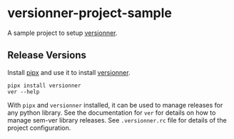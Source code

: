 # versionner-project-sample

A sample project to setup 
[versionner](https://msztolcman.github.io/versionner/).


## Release Versions

Install [pipx](https://pypa.github.io/pipx/) and use it to install
[versionner](https://msztolcman.github.io/versionner/).

```shell
pipx install versionner
ver --help
```

With `pipx` and `versionner` installed, it can be used to manage releases
for any python library.  See the documentation for `ver` for details on
how to manage sem-ver library releases.  See `.versionner.rc` file for
details of the project configuration.

